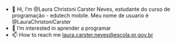 - 👋 Hi, I’m @Laura Christoni Carster Neves, estudante do curso de programação - edutech mobile. Meu nome de usuario é @LauraChristoniCarster
- 👀 I’m interested in aprender a programar 
- 📫 How to reach me laura.carster.neves@escola.pr.gov.br


<!---
LauraChristoniCarster/LauraChristoniCarster is a ✨ special ✨ repository because its `README.md` (this file) appears on your GitHub profile.
You can click the Preview link to take a look at your changes.
--->
